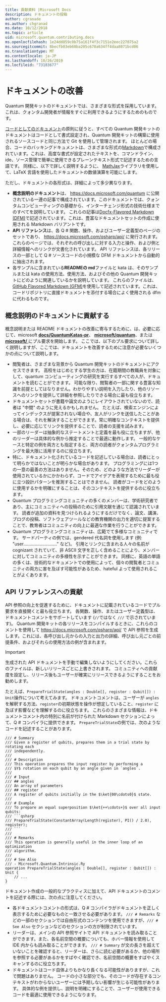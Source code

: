 ```yaml
---
title: 貢献資料 |Microsoft Docs
description: ドキュメントの投稿
author: cgranade
ms.author: chgranad
ms.date: 10/12/2018
ms.topic: article
uid: microsoft.quantum.contributing.docs
ms.openlocfilehash: 1e24dd859c0b75a161f4f3c7151e2eec227075a2
ms.sourcegitcommit: 8becfb03eb60ba205c670a634ff4daa8071bcd06
ms.translationtype: MT
ms.contentlocale: ja-JP
ms.lasthandoff: 10/26/2019
ms.locfileid: "73183677"
---
```

# <a name="improving-documentation"></a>ドキュメントの改善 #

Quantum 開発キットのドキュメントでは、さまざまな形式を採用しています。これは、クォンタム開発者が情報をすぐに利用できるようにするためのものです。

[コードとしてのドキュメント](https://www.writethedocs.org/guide/docs-as-code/)の原則に従うと、すべての Quantum 開発キットのドキュメントはコードとして書式設定され、Quantum 開発キットの構築に使用されるソースコードと同じ方法で Git を使用して管理されます。
ほとんどの場合、コードのバッキングドキュメントは、さまざまな形式の[Markdown](https://daringfireball.net/projects/markdown/)で構成されています。これは、高度な書式が設定されたテキストを、コマンドライン、ide、ソース管理で簡単に使用できるプレーンテキスト形式で記述するための言語です。
同様に、以下で詳しく説明するように、 [MathJax](https://www.mathjax.org/)ライブラリを使用して、LaTeX 言語を使用したドキュメントの数値演算を可能にします。


ただし、ドキュメントの各形式は、詳細によって多少異なります。

- **概念説明のドキュメント**は、 https://docs.microsoft.com/quantum に公開されている一連の記事で構成されています。このドキュメントでは、クォンタムコンピューティングの基礎から、インターチェンジ形式の技術仕様までのすべてを説明しています。 これらの記事は[Docfx-Flavored Markdown (DFM)](https://dotnet.github.io/docfx/spec/docfx_flavored_markdown.html)で記述されています。これは、豊富なドキュメントセットの作成に使用される Markdown バリアントです。
- **API リファレンス**は、各 Q # 関数、操作、およびユーザー定義型のページのセットであり、 https://docs.microsoft.com/qsharp/api/ に発行されます。 これらのページでは、それぞれの呼び出しに対する入力と操作、および例と詳細情報へのリンクが文書化されています。 API リファレンスは、各リリースの一部として Q # ソースコードの小規模な DFM ドキュメントから自動的に抽出されます。
- 各サンプルに含まれている**README<!---->の md**ファイルと kata は、そのサンプルまたは kata の使用方法、使用方法、およびその他の Quantum 開発キットにどのように関連しているかを説明しています。 これらのファイルは、 [GitHub Flavored Markdown (GFM)](https://github.github.com/gfm/)を使用して記述されています。これは、コードリポジトリに直接ドキュメントを添付する場合によく使用される dfm に代わるものです。

## <a name="contributing-to-the-conceptual-documentation"></a>概念説明のドキュメントに貢献する ##

概念説明または README ドキュメントの改善に寄与するために、は、必要に応じて、microsoft [**docs/QuantumKatas-pr**](https://github.com/MicrosoftDocs/quantum-docs-pr/
)、 [**microsoft/quantum**](https://github.com/Microsoft/Quantum)、または[**microsoft/** ](https://github.com/Microsoft/QuantumKatas)にプル要求を開始します。
ここでは、以下のプル要求について詳しく説明しますが、ここでは、ドキュメントを改善するために注意が必要ないくつかの点について説明します。

- 閲覧者は、さまざまな背景から Quantum 開発キットのドキュメントにアクセスできます。 高校をはじめとする学生の方は、在籍期間の教職員を対象にして、quantum コンピューティングの研究を実行するすべての人が、ドキュメントを読むことができます。 可能な限り、閲覧者の一部に関する豊富な知識を前提としてはなりません。わかりやすい説明を入力したり、他のリソースへのリンクを提供して詳細を参照したりできる場合に最も役立ちます。
- ドキュメントセットが書籍や論文のようにレイアウトされていないので、読者は "中間" のように見えるかもしれません。 たとえば、検索エンジンによってインデックスが提案されない場合や、友人がリンクを送信したことがある場合は、それを解決することができます。常に明確なコンテキストを提供し、必要に応じてリンクを提供することで、読者の支援を試みます。
- 一部のリーダーは抽象的なステートメントと定義を最も役に立ちますが、他のリーダーは具体的な例から推定することで最適に動作します。 一般的なケースと特定の例を両方とも指定すると、両方の読者がクォンタムプログラミングを最大限に活用するのに役立ちます。
- 特に、ドキュメント化されているコードを記述している場合は、読者にとって明らかではないことが明らかな場合があります。 プログラミングには1つの一意の最善の方法はありません。そのため、どのような方法でリーダーが使用されているかにかかわらず、コードでアイデアを表現するために最も役に立つ設計パターンを推測することはできません。 読者がコードをどのように使用するかを明確にすることは、そのコンテキストを提供するのに役立ちます。
- Quantum プログラミングコミュニティの多くのメンバーは、学術研究者であり、主にコミュニティへの投稿のために引用文献を通じて認識されています。 読者が追加の資料を見つけられるようにするだけでなく、論文、講演、ブログの投稿、ソフトウェアツールなどの教育機関の出力を適切に提案することで、教育者はコミュニティの向上に最適な作業を行うことができます。
- Quantum プログラミングコミュニティは、広範でて多様なコミュニティです。 サードパーティの例では、gendered 代名詞を使用します (例: "user..........................." など)。 引用とリンクに含まれる人々の名前が cognizant されていて、非 ASCII 文字を正しく含めることにより、メンバーに対してコミュニティの多様性を示すことができます。 同様に、英語の単語の多くは、技術的なドキュメントでの使用によって、個々の閲覧者とコミュニティの両方に害を及ぼす可能性があるため、hateful よって使用されることがよくあります。

## <a name="contributing-to-the-api-references"></a>API リファレンスへの貢献 ##

API 参照の向上を促進するために、ドキュメントに記載されているコードでプル要求を直接開くと最も役立ちます。
各関数、操作、またはユーザー定義型は、ドキュメントコメントをサポートしています (`//`ではなく `///` で示されています)。
Quantum 開発キットの各リリースをコンパイルするときに、これらのコメントを使用して https://docs.microsoft.com/qsharp/api/ で API 参照を生成します。これには、各呼び出し元からの入力と出力の詳細、呼び出し元ごとの前提条件、およびそれらの使用方法の例が含まれます。

> [!IMPORTANT]
> 生成された API ドキュメントを手動で編集しないようにしてください。これらのファイルは、新しいリリースごとに上書きされます。
> コミュニティへの貢献度を設定し、リリース後もユーザーが確実にリリースできるようにすることをお勧めします。

たとえば、`PrepareTrialState(angles : Double[], register : Qubit[]) : Unit`操作について考えてみます。
ドキュメントコメントは、ユーザーが `angles`を解釈する方法、`register`の初期状態を操作が想定していること、`register` に及ぼす影響などを理解するのに役立ちます。
これらのさまざまな情報は、ドキュメントコメント内の特別に名前が付けられた Markdown セクションによって、Q # コンパイラに提供できます。
`PrepareTrialState`の例では、次のようなコードを記述することがあります。

```qsharp
/// # Summary
/// Given a register of qubits, prepares them in a trial state by rotating each
/// independently.
///
/// # Description
/// This operation prepares the input register by performing a
/// $Y$ rotation on each qubit by an angle given in `angles`.
///
/// # Input
/// ## angles
/// An array of parameters
/// ## register
/// A register of qubits initially in the $\ket{00\cdots0}$ state.
///
/// # Example
/// To prepare an equal superposition $\ket{++\cdots+}$ over all input qubits:
/// ```qsharp
/// PrepareTrialState(ConstantArray(Length(register), PI() / 2.0), register);
/// ```
///
/// # Remarks
/// This operation is generally useful in the inner loop of an optimization
/// algorithm.
///
/// # See Also
/// - Microsoft.Quantum.Intrinsic.Ry
operation PrepareTrialState(angles : Double[], register : Qubit[]) : Unit {
    // ...
}
```

ドキュメント作成の一般的なプラクティスに加えて、API ドキュメントのコメントを記述する際には、次の点に注意してください。

- 各ドキュメントコメントの形式は、Q # コンパイラがドキュメントを正しく表示するために必要なものと一致させる必要があります。 `/// # Remarks` などの一部のセクションでは自由形式のコンテンツを使用できますが、`/// # See Also` セクションなどのセクションの方が制限されています。
- リーダーは、メインの API 参照サイトで API ドキュメントを読み取ることができます。また、各名前空間の概要についても、ホバー情報を使用して IDE 内からも読み取ることができます。 `/// # Summary` が文の長さを超えていないことを確認すると、リーダーは、さらに読む必要があるか、他の場所を参照する必要があるかをすばやく確認でき、名前空間の概要をすばやくスキャンするのに役立ちます。
- ドキュメントはコード自体よりもかなり長くなる可能性がありますが、これで問題はありません。 コードの小さな部分でも、そのコードが存在するコンテキストがわからないユーザーには予期しない影響が生じる可能性があります。 具体的な例を提供し、説明を明確にすることで、ユーザーが使用できるコードを最適に使用できるようになります。

<!-- ## LaTeX Formatting ##

**TODO** -->
